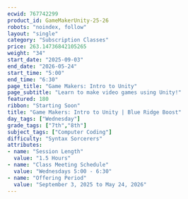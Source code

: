 ```yaml
---
ecwid: 767742299
product_id: GameMakerUnity-25-26
robots: "noindex, follow"
layout: "single"
category: "Subscription Classes"
price: 263.14736842105265
weight: "34"
start_date: "2025-09-03"
end_date: "2026-05-24"
start_time: "5:00"
end_time: "6:30"
page_title: "Game Makers: Intro to Unity"
page_subtitle: "Learn to make video games using Unity!"
featured: 180
ribbon: "Starting Soon"
title: "Game Makers: Intro to Unity | Blue Ridge Boost"
day_tags: ["Wednesday"]
grade_tags: ["7th","8th"]
subject_tags: ["Computer Coding"]
difficulty: "Syntax Sorcerers"
attributes:
- name: "Session Length"
  value: "1.5 Hours"
- name: "Class Meeting Schedule"
  value: "Wednesdays 5:00 - 6:30"
- name: "Offering Period"
  value: "September 3, 2025 to May 24, 2026"
---
```

